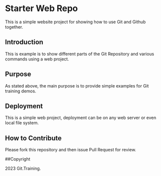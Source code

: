 # Starter Web Repo

This is a simple website project for showing how to use Git and Github together.

## Introduction

This is example is to show different parts of the Git Repository and various commands using a web project.

## Purpose

As stated above, the main purpose is to provide simple examples for Git training demos.

## Deployment

This is a simple web project, deployment can be on any web server or even local file system.

## How to Contribute

Please fork this repository and then issue Pull Request for review.

##Copyright

2023 Git.Training.